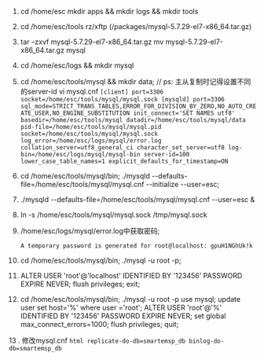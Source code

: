 1. cd /home/esc
   mkdir apps && mkdir logs && mkdir tools
   
2. cd /home/esc/tools
   rz/xftp (/packages/mysql-5.7.29-el7-x86_64.tar.gz)
   
3. tar –zxvf mysql-5.7.29-el7-x86_64.tar.gz
   mv mysql-5.7.29-el7-x86_64.tar.gz mysql
   
4. cd /home/esc/logs && mkdir mysql

5. cd /home/esc/tools/mysql && mkdir data;
   // ps: 主从复制时记得设置不同的server-id
   vi mysql.cnf
        ```
        [client]
        port=3306
        socket=/home/esc/tools/mysql/mysql.sock
        [mysqld]
        port=3306
        sql_mode=STRICT_TRANS_TABLES,ERROR_FOR_DIVISION_BY_ZERO,NO_AUTO_CREATE_USER,NO_ENGINE_SUBSTITUTION
        init_connect='SET NAMES utf8'
        basedir=/home/esc/tools/mysql
        datadir=/home/esc/tools/mysql/data
        pid-file=/home/esc/tools/mysql/mysql.pid
        socket=/home/esc/tools/mysql/mysql.sock
        log_error=/home/esc/logs/mysql/error.log
        collation_server=utf8_general_ci
        character_set_server=utf8
        log-bin=/home/esc/logs/mysql/mysql-bin
        server-id=100
        lower_case_table_names=1
        explicit_defaults_for_timestamp=ON
        ```
        
6. cd /home/esc/tools/mysql/bin;
   ./mysqld --defaults-file=/home/esc/tools/mysql/mysql.cnf --initialize --user=esc;
   
7. ./mysqld --defaults-file=/home/esc/tools/mysql/mysql.cnf --user=esc &

8. ln -s /home/esc/tools/mysql/mysql.sock /tmp/mysql.sock

9. /home/esc/logs/mysql/error.log中获取密码;

    ```
    A temporary password is generated for root@localhost: gpuH1NGhUk!k
    ```

10. cd /home/esc/tools/mysql/bin;
    ./mysql -u root -p;
    
11. ALTER USER 'root'@'localhost' IDENTIFIED BY '123456' PASSWORD EXPIRE NEVER;
    flush privileges;
    exit; 
    
12. cd /home/esc/tools/mysql/bin;
    ./mysql -u root -p
    use mysql;
    update user set host='%' where user ='root';
    ALTER USER 'root'@'%' IDENTIFIED BY '123456' PASSWORD EXPIRE NEVER;
    set global max_connect_errors=1000;
    flush privileges;
    quit;
    
13 . 修改mysql.cnf
    ```html
    replicate-do-db=smartemsp_db
    binlog-do-db=smartemsp_db
    ```
 

   
   
   
   
